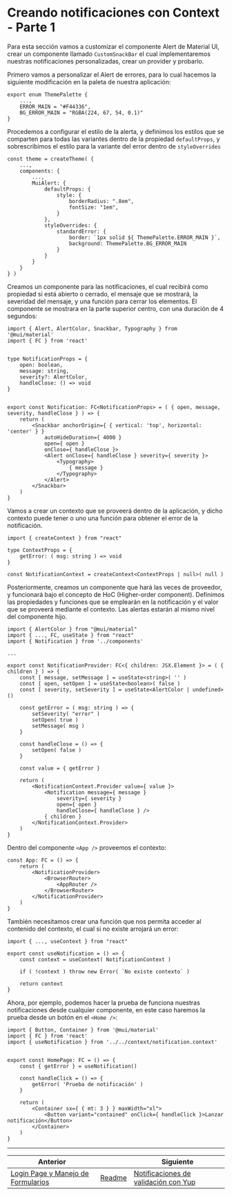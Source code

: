 # Creando notificaciones con Context - Parte 1

Para esta sección vamos a customizar el componente Alert de Material UI, crear un componente llamado `CustomSnackBar` el cual implementaremos nuestras notificaciones personalizadas, crear un provider y probarlo.

Primero vamos a personalizar el Alert de errores, para lo cual hacemos la siguiente modificación en la paleta de nuestra aplicación:

```tsx
export enum ThemePalette {
    ...,
    ERROR_MAIN = "#F44336",
    BG_ERROR_MAIN = "RGBA(224, 67, 54, 0.1)"
}
```

Procedemos a configurar el estilo de la alerta, y definimos los estilos que se comparten para todas las variantes dentro de la propiedad `defaultProps`, y sobrescribimos el estilo para la variante del error dentro de `styleOverrides`

```tsx
const theme = createTheme( {
    ...,
    components: {
        ...,
        MuiAlert: {
            defaultProps: {
                style: {
                    borderRadius: ".8em",
                    fontSize: "1em",
                }
            },
            styleOverrides: {
                standardError: {
                    border: `1px solid ${ ThemePalette.ERROR_MAIN }`,
                    background: ThemePalette.BG_ERROR_MAIN
                }
            }
        }
    }
} )
```

Creamos un componente para las notificaciones, el cual recibirá como propiedad si está abierto o cerrado, el mensaje que se mostrará, la severidad del mensaje, y una función para cerrar los elementos. El componente se mostrara en la parte superior centro, con una duración de 4 segundos:

```tsx
import { Alert, AlertColor, Snackbar, Typography } from '@mui/material'
import { FC } from 'react'


type NotificationProps = {
    open: boolean,
    message: string,
    severity?: AlertColor,
    handleClose: () => void
}


export const Notification: FC<NotificationProps> = ( { open, message, severity, handleClose } ) => {
    return (
        <Snackbar anchorOrigin={ { vertical: 'top', horizontal: 'center' } }
            autoHideDuration={ 4000 }
            open={ open }
            onClose={ handleClose }>
            <Alert onClose={ handleClose } severity={ severity }>
                <Typography>
                    { message }
                </Typography>
            </Alert>
        </Snackbar>
    )
}
```

Vamos a crear un contexto que se proveerá dentro de la aplicación, y dicho contexto puede tener o uno una función para obtener el error de la notificación.

```tsx
import { createContext } from "react"

type ContextProps = {
    getError: ( msg: string ) => void
}

const NotificationContext = createContext<ContextProps | null>( null )
```

Posteriormente, creamos un componente que hará las veces de proveedor, y funcionará bajo el concepto de HoC (Higher-order component). Definimos las propiedades y funciones que se emplearán en la notificación y el valor que se proveerá mediante el contexto. Las alertas estarán al mismo nivel del componente hijo.

```tsx
import { AlertColor } from "@mui/material"
import { ..., FC, useState } from "react"
import { Notification } from '../components'

...

export const NotificationProvider: FC<{ children: JSX.Element }> = ( { children } ) => {
    const [ message, setMessage ] = useState<string>( '' )
    const [ open, setOpen ] = useState<boolean>( false )
    const [ severity, setSeverity ] = useState<AlertColor | undefined>()

    const getError = ( msg: string ) => {
        setSeverity( "error" )
        setOpen( true )
        setMessage( msg )
    }

    const handleClose = () => {
        setOpen( false )
    }

    const value = { getError }

    return (
        <NotificationContext.Provider value={ value }>
            <Notification message={ message }
                severity={ severity }
                open={ open }
                handleClose={ handleClose } />
            { children }
        </NotificationContext.Provider>
    )
}
```

Dentro del componente `<App />` proveemos el contexto:

```tsx
const App: FC = () => {
    return (
        <NotificationProvider>
            <BrowserRouter>
                <AppRouter />
            </BrowserRouter>
        </NotificationProvider>
    )
}
```

También necesitamos crear una función que nos permita acceder al contenido del contexto, el cual si no existe arrojará un error:

```tsx
import { ..., useContext } from "react"

export const useNotification = () => {
    const context = useContext( NotificationContext )

    if ( !context ) throw new Error( `No existe contexto` )

    return context
}
```

Ahora, por ejemplo, podemos hacer la prueba de funciona nuestras notificaciones desde cualquier componente, en este caso haremos la prueba desde un botón en el `<Home />`:

```tsx
import { Button, Container } from '@mui/material'
import { FC } from 'react'
import { useNotification } from '../../context/notification.context'


export const HomePage: FC = () => {
    const { getError } = useNotification()

    const handleClick = () => {
        getError( 'Prueba de notificación' )
    }

    return (
        <Container sx={ { mt: 3 } } maxWidth="xl">
            <Button variant="contained" onClick={ handleClick }>Lanzar notificación</Button>
        </Container>
    )
}
```

___

| Anterior                                                                      |                        | Siguiente                                                                       |
| ----------------------------------------------------------------------------- | ---------------------- | ------------------------------------------------------------------------------- |
| [Login Page y Manejo de Formularios](./P4T1_Login_Page_Manejo_Formularios.md) | [Readme](../README.md) | [Notificaciones de validación con Yup](./P5T2_Notificaciones_validacion_Yup.md) |
